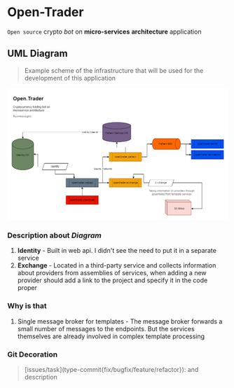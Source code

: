 # Open-Trader

`Open source` crypto _bot_ on **micro-services** **architecture** application

## UML Diagram

> Example scheme of the infrastructure that will be used for the development of this application

![uml](repo/open-trader.infrastructure.drawio.png)

### Description about _Diagram_

1. **Identity** - Built in web api. I didn't see the need to put it in a separate service
2. **Exchange** - Located in a third-party service and collects information about providers from assemblies 
   of services, when adding a new provider should 
   add a link to the project and specify it in the code proper

### Why is that

1. Single message broker for templates - The message broker forwards a small number of messages to the endpoints. 
But the services themselves are already involved in complex template processing

### Git Decoration

> <p>[issues/task](type-commit{fix/bugfix/feature/refactor}): and description</p>
